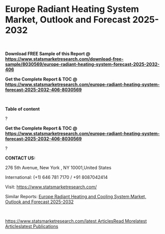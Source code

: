 <h1>Europe Radiant Heating System Market, Outlook and Forecast 2025-2032</h1><br/><p><strong>Download FREE Sample of this Report @ <a href="https://www.statsmarketresearch.com/download-free-sample/8030569/europe-radiant-heating-system-forecast-2025-2032-406">https://www.statsmarketresearch.com/download-free-sample/8030569/europe-radiant-heating-system-forecast-2025-2032-406</a></strong></p>
 
 
 
 <div><b>Get the Complete Report & TOC @ <a href="https://www.statsmarketresearch.com/europe-radiant-heating-system-forecast-2025-2032-406-8030569">https://www.statsmarketresearch.com/europe-radiant-heating-system-forecast-2025-2032-406-8030569</a></b></div>
 
 
 
 <p><br />
 
 <b>Table of content</b></p>
 
 
 
 <p>? </p>
 
 
 
 <div><b>Get the Complete Report & TOC @ <a href="https://www.statsmarketresearch.com/europe-radiant-heating-system-forecast-2025-2032-406-8030569">https://www.statsmarketresearch.com/europe-radiant-heating-system-forecast-2025-2032-406-8030569</a></b></div>
 
 
 
 <p>? </p>
 
 
 
 <p><b>CONTACT US:</b><br />
 
 276 5th Avenue, New York , NY 10001,United States<br />
 
 International: (+1) 646 781 7170 / +91 8087042414<br />
 
 Visit: <a href="https://www.statsmarketresearch.com/">https://www.statsmarketresearch.com/</a><br />
 
 Similar Reports: <a href="https://www.statsmarketresearch.com/europe-radiant-heating-system-forecast-2025-2032-406-8030569">Europe Radiant Heating and Cooling System Market, Outlook and Forecast 2025-2032</a><br />
 
 <br />
 
 <a href="https://gyeongbokgung.com">https://www.statsmarketresearch.com/</a><a href="https://hallyeomaritime.com">latest Articles</a><a href="https://jingwansa.com">Read More</a><a href="https://nguoiviet.jp/">latest Articles</a><a href="https://www.intelmarketresearch.com/">latest Publications</a></p>